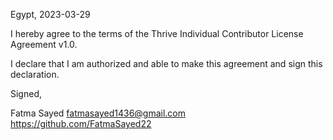 Egypt, 2023-03-29

I hereby agree to the terms of the Thrive Individual Contributor License
Agreement v1.0.

I declare that I am authorized and able to make this agreement and sign this
declaration.

Signed,

Fatma Sayed   fatmasayed1436@gmail.com https://github.com/FatmaSayed22
